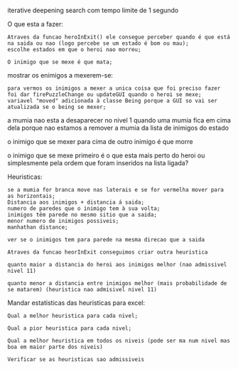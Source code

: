 iterative deepening search com tempo limite de 1 segundo 

O que esta a fazer:

    Atraves da funcao heroInExit() ele consegue perceber quando é que está na saida ou nao (logo percebe se um estado é bom ou mau);
    escolhe estados em que o heroi nao morreu;
    
    O inimigo que se mexe é que mata;

mostrar os enimigos a mexerem-se:

    para vermos os inimigos a mexer a unica coisa que foi preciso fazer foi dar firePuzzleChange ou updateGUI quando o heroi se mexe;
    variavel "moved" adicionada à classe Being porque a GUI so vai ser atualizada se o being se mexer;

a mumia nao esta a desaparecer no nivel 1 quando uma mumia fica em cima dela porque nao estamos a remover a mumia da lista de inimigos do estado

o inimigo que se mexer para cima de outro inimigo é que morre

o inimigo que se mexe primeiro é o que esta mais perto do heroi ou simplesmente pela ordem que foram inseridos na lista ligada?

Heuristicas:



    se a mumia for branca move nas laterais e se for vermelha mover para as horizontais;
    Distancia aos inimigos + distancia á saida;
    numero de paredes que o inimigo tem à sua volta;
    inimigos têm parede no mesmo sitio que a saida;
    menor numero de inimigos possiveis;
    manhathan distance;
    
    ver se o inimigos tem para parede na mesma direcao que a saida
    
    Atraves da funcao heorInExit conseguimos criar outra heuristica
    
    quanto maior a distancia do heroi aos inimigos melhor (nao admissivel nivel 11)
    
    quanto menor a distancia entre inimigos melhor (mais probabilidade de se matarem) (heuristica nao admisivel nivel 11)

Mandar estatisticas das heuristicas para excel:

    Qual a melhor heuristica para cada nivel;
    
    Qual a pior heuristica para cada nivel;
    
    Qual a melhor heuristica em todos os niveis (pode ser ma num nivel mas boa em maior parte dos niveis)
    
    Verificar se as heuristicas sao admissiveis
